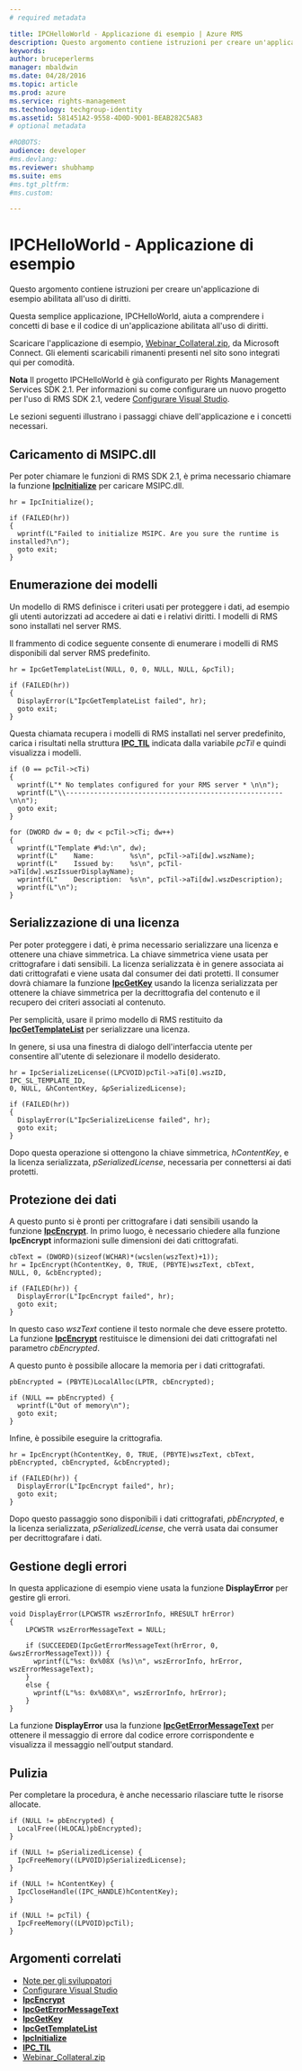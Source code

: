 ```yaml
---
# required metadata

title: IPCHelloWorld - Applicazione di esempio | Azure RMS
description: Questo argomento contiene istruzioni per creare un'applicazione di esempio abilitata all'uso di diritti.
keywords:
author: bruceperlerms
manager: mbaldwin
ms.date: 04/28/2016
ms.topic: article
ms.prod: azure
ms.service: rights-management
ms.technology: techgroup-identity
ms.assetid: 581451A2-9558-4D0D-9D01-BEAB282C5A83
# optional metadata

#ROBOTS:
audience: developer
#ms.devlang:
ms.reviewer: shubhamp
ms.suite: ems
#ms.tgt_pltfrm:
#ms.custom:

---
```


# IPCHelloWorld - Applicazione di esempio

Questo argomento contiene istruzioni per creare un'applicazione di esempio abilitata all'uso di diritti.

Questa semplice applicazione, IPCHelloWorld, aiuta a comprendere i concetti di base e il codice di un'applicazione abilitata all'uso di diritti.

Scaricare l'applicazione di esempio, [Webinar\_Collateral.zip](https://connect.microsoft.com/site1170/Downloads/DownloadDetails.aspx?DownloadID=42440), da Microsoft Connect. Gli elementi scaricabili rimanenti presenti nel sito sono integrati qui per comodità.

**Nota** Il progetto IPCHelloWorld è già configurato per Rights Management Services SDK 2.1. Per informazioni su come configurare un nuovo progetto per l'uso di RMS SDK 2.1, vedere [Configurare Visual Studio](how-to-configure-a-visual-studio-project-to-use-the-ad-rms-sdk-2-0.md).

 
Le sezioni seguenti illustrano i passaggi chiave dell'applicazione e i concetti necessari.

## Caricamento di MSIPC.dll

Per poter chiamare le funzioni di RMS SDK 2.1, è prima necessario chiamare la funzione [**IpcInitialize**](/rights-management/sdk/2.1/api/win/functions#msipc_ipcinitialize) per caricare MSIPC.dll.



    hr = IpcInitialize();

    if (FAILED(hr))
    {
      wprintf(L"Failed to initialize MSIPC. Are you sure the runtime is installed?\n");
      goto exit;
    }



## Enumerazione dei modelli

Un modello di RMS definisce i criteri usati per proteggere i dati, ad esempio gli utenti autorizzati ad accedere ai dati e i relativi diritti. I modelli di RMS sono installati nel server RMS.

Il frammento di codice seguente consente di enumerare i modelli di RMS disponibili dal server RMS predefinito.



    hr = IpcGetTemplateList(NULL, 0, 0, NULL, NULL, &pcTil);

    if (FAILED(hr))
    {
      DisplayError(L"IpcGetTemplateList failed", hr);
      goto exit;
    }



Questa chiamata recupera i modelli di RMS installati nel server predefinito, carica i risultati nella struttura [**IPC\_TIL**](/rights-management/sdk/2.1/api/win/functions#msipc_ipcinitialize) indicata dalla variabile *pcTil* e quindi visualizza i modelli.



    if (0 == pcTil->cTi)
    {
      wprintf(L"* No templates configured for your RMS server * \n\n");
      wprintf(L"\\------------------------------------------------------\n\n");
      goto exit;
    }

    for (DWORD dw = 0; dw < pcTil->cTi; dw++)
    {
      wprintf(L"Template #%d:\n", dw);
      wprintf(L"    Name:         %s\n", pcTil->aTi[dw].wszName);
      wprintf(L"    Issued by:    %s\n", pcTil->aTi[dw].wszIssuerDisplayName);
      wprintf(L"    Description:  %s\n", pcTil->aTi[dw].wszDescription);
      wprintf(L"\n");
    }



## Serializzazione di una licenza

Per poter proteggere i dati, è prima necessario serializzare una licenza e ottenere una chiave simmetrica. La chiave simmetrica viene usata per crittografare i dati sensibili. La licenza serializzata è in genere associata ai dati crittografati e viene usata dal consumer dei dati protetti. Il consumer dovrà chiamare la funzione [**IpcGetKey**](/rights-management/sdk/2.1/api/win/functions#msipc_ipcgetkey) usando la licenza serializzata per ottenere la chiave simmetrica per la decrittografia del contenuto e il recupero dei criteri associati al contenuto.

Per semplicità, usare il primo modello di RMS restituito da [**IpcGetTemplateList**](/rights-management/sdk/2.1/api/win/functions#msipc_ipcgettemplatelist) per serializzare una licenza.

In genere, si usa una finestra di dialogo dell'interfaccia utente per consentire all'utente di selezionare il modello desiderato.



    hr = IpcSerializeLicense((LPCVOID)pcTil->aTi[0].wszID, IPC_SL_TEMPLATE_ID,
    0, NULL, &hContentKey, &pSerializedLicense);

    if (FAILED(hr))
    {
      DisplayError(L"IpcSerializeLicense failed", hr);
      goto exit;
    }



Dopo questa operazione si ottengono la chiave simmetrica, *hContentKey*, e la licenza serializzata, *pSerializedLicense*, necessaria per connettersi ai dati protetti.

## Protezione dei dati

A questo punto si è pronti per crittografare i dati sensibili usando la funzione [**IpcEncrypt**](/rights-management/sdk/2.1/api/win/functions#msipc_ipcencrypt). In primo luogo, è necessario chiedere alla funzione **IpcEncrypt** informazioni sulle dimensioni dei dati crittografati.



    cbText = (DWORD)(sizeof(WCHAR)*(wcslen(wszText)+1));
    hr = IpcEncrypt(hContentKey, 0, TRUE, (PBYTE)wszText, cbText,
    NULL, 0, &cbEncrypted);

    if (FAILED(hr)) {
      DisplayError(L"IpcEncrypt failed", hr);
      goto exit;
    }



In questo caso *wszText* contiene il testo normale che deve essere protetto. La funzione [**IpcEncrypt**](/rights-management/sdk/2.1/api/win/functions#msipc_ipcencrypt) restituisce le dimensioni dei dati crittografati nel parametro *cbEncrypted*.

A questo punto è possibile allocare la memoria per i dati crittografati.



    pbEncrypted = (PBYTE)LocalAlloc(LPTR, cbEncrypted);

    if (NULL == pbEncrypted) {
      wprintf(L"Out of memory\n");
      goto exit;
    }


Infine, è possibile eseguire la crittografia.



    hr = IpcEncrypt(hContentKey, 0, TRUE, (PBYTE)wszText, cbText,
    pbEncrypted, cbEncrypted, &cbEncrypted);

    if (FAILED(hr)) {
      DisplayError(L"IpcEncrypt failed", hr);
      goto exit;
    }


Dopo questo passaggio sono disponibili i dati crittografati, *pbEncrypted*, e la licenza serializzata, *pSerializedLicense*, che verrà usata dai consumer per decrittografare i dati.

## Gestione degli errori

In questa applicazione di esempio viene usata la funzione **DisplayError** per gestire gli errori.



    void DisplayError(LPCWSTR wszErrorInfo, HRESULT hrError)
    {
        LPCWSTR wszErrorMessageText = NULL;

        if (SUCCEEDED(IpcGetErrorMessageText(hrError, 0, &wszErrorMessageText))) {
          wprintf(L"%s: 0x%08X (%s)\n", wszErrorInfo, hrError, wszErrorMessageText);
        }
        else {
          wprintf(L"%s: 0x%08X\n", wszErrorInfo, hrError);
        }
    }   


La funzione **DisplayError** usa la funzione [**IpcGetErrorMessageText**](/rights-management/sdk/2.1/api/win/functions#msipc_ipcgeterrormessagetext) per ottenere il messaggio di errore dal codice errore corrispondente e visualizza il messaggio nell'output standard.

## Pulizia

Per completare la procedura, è anche necessario rilasciare tutte le risorse allocate.



    if (NULL != pbEncrypted) {
      LocalFree((HLOCAL)pbEncrypted);
    }

    if (NULL != pSerializedLicense) {
      IpcFreeMemory((LPVOID)pSerializedLicense);
    }

    if (NULL != hContentKey) {
      IpcCloseHandle((IPC_HANDLE)hContentKey);
    }

    if (NULL != pcTil) {
      IpcFreeMemory((LPVOID)pcTil);
    }


## Argomenti correlati

* [Note per gli sviluppatori](developer-notes.md)
* [Configurare Visual Studio](how-to-configure-a-visual-studio-project-to-use-the-ad-rms-sdk-2-0.md)
* [**IpcEncrypt**](/rights-management/sdk/2.1/api/win/functions#msipc_ipcencrypt)
* [**IpcGetErrorMessageText**](/rights-management/sdk/2.1/api/win/functions#msipc_ipcgeterrormessagetext)
* [**IpcGetKey**](/rights-management/sdk/2.1/api/win/functions#msipc_ipcgetkey)
* [**IpcGetTemplateList**](/rights-management/sdk/2.1/api/win/functions#msipc_ipcgettemplatelist)
* [**IpcInitialize**](/rights-management/sdk/2.1/api/win/functions#msipc_ipcinitialize)
* [**IPC\_TIL**](/rights-management/sdk/2.1/api/win/functions#msipc_ipcinitialize)
* [Webinar\_Collateral.zip](https://connect.microsoft.com/site1170/Downloads/DownloadDetails.aspx?DownloadID=42440)
 

 


<!--HONumber=Apr16_HO4-->


